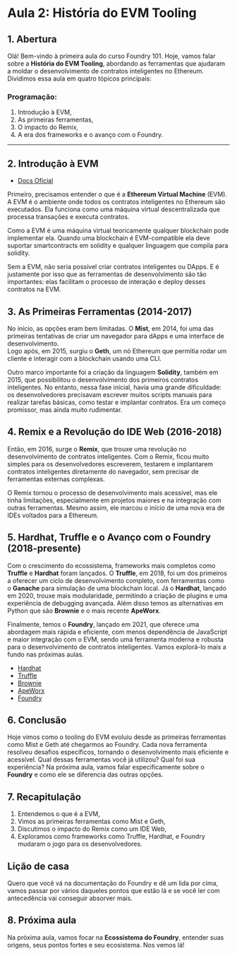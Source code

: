 # Aula 2: **História do EVM Tooling**

## 1. Abertura

Olá! Bem-vindo à primeira aula do curso Foundry 101. Hoje, vamos falar sobre a **História do EVM Tooling**, abordando as ferramentas que ajudaram a moldar o desenvolvimento de contratos inteligentes no Ethereum. Dividimos essa aula em quatro tópicos principais:

### Programação:

1. Introdução à EVM,
2. As primeiras ferramentas,
3. O impacto do Remix,
4. A era dos frameworks e o avanço com o Foundry.

---

## 2. Introdução à EVM

- [Docs Oficial](https://ethereum.org/pt-br/developers/docs/evm/#the-ethereum-state-transition-function)

Primeiro, precisamos entender o que é a **Ethereum Virtual Machine** (EVM). A EVM é o ambiente onde todos os contratos inteligentes no Ethereum são executados. Ela funciona como uma máquina virtual descentralizada que processa transações e executa contratos.

Como a EVM é uma máquina virtual teoricamente qualquer blockchain pode implementar ela. Quando uma blockchain é EVM-compatible ela deve suportar smartcontracts em solidity e qualquer linguagem que compila para solidity.

Sem a EVM, não seria possível criar contratos inteligentes ou DApps. E é justamente por isso que as ferramentas de desenvolvimento são tão importantes: elas facilitam o processo de interação e deploy desses contratos na EVM.

## 3. As Primeiras Ferramentas (2014-2017)

No início, as opções eram bem limitadas. O **Mist**, em 2014, foi uma das primeiras tentativas de criar um navegador para dApps e uma interface de desenvolvimento.  
Logo após, em 2015, surgiu o **Geth**, um nó Ethereum que permitia rodar um cliente e interagir com a blockchain usando uma CLI.

Outro marco importante foi a criação da linguagem **Solidity**, também em 2015, que possibilitou o desenvolvimento dos primeiros contratos inteligentes. No entanto, nessa fase inicial, havia uma grande dificuldade: os desenvolvedores precisavam escrever muitos scripts manuais para realizar tarefas básicas, como testar e implantar contratos. Era um começo promissor, mas ainda muito rudimentar.

## 4. Remix e a Revolução do IDE Web (2016-2018)

Então, em 2016, surge o **Remix**, que trouxe uma revolução no desenvolvimento de contratos inteligentes. Com o Remix, ficou muito simples para os desenvolvedores escreverem, testarem e implantarem contratos inteligentes diretamente do navegador, sem precisar de ferramentas externas complexas.

O Remix tornou o processo de desenvolvimento mais acessível, mas ele tinha limitações, especialmente em projetos maiores e na integração com outras ferramentas. Mesmo assim, ele marcou o início de uma nova era de IDEs voltados para a Ethereum.

## 5. Hardhat, Truffle e o Avanço com o Foundry (2018-presente)

Com o crescimento do ecossistema, frameworks mais completos como **Truffle** e **Hardhat** foram lançados. O **Truffle**, em 2018, foi um dos primeiros a oferecer um ciclo de desenvolvimento completo, com ferramentas como o **Ganache** para simulação de uma blockchain local. Já o **Hardhat**, lançado em 2020, trouxe mais modularidade, permitindo a criação de plugins e uma experiência de debugging avançada. Além disso temos as alternativas em Python que são **Brownie** e o mais recente **ApeWorx**.

Finalmente, temos o **Foundry**, lançado em 2021, que oferece uma abordagem mais rápida e eficiente, com menos dependência de JavaScript e maior integração com o EVM, sendo uma ferramenta moderna e robusta para o desenvolvimento de contratos inteligentes. Vamos explorá-lo mais a fundo nas próximas aulas.

- [Hardhat](https://hardhat.org)
- [Truffle](https://archive.trufflesuite.com)
- [Brownie](https://github.com/eth-brownie)
- [ApeWorx](https://apeworx.io)
- [Foundry](https://getfoundry.sh)

## 6. Conclusão

Hoje vimos como o tooling do EVM evoluiu desde as primeiras ferramentas como Mist e Geth até chegarmos ao Foundry. Cada nova ferramenta resolveu desafios específicos, tornando o desenvolvimento mais eficiente e acessível.
Qual dessas ferramentas você já utilizou? Qual foi sua experiência? Na próxima aula, vamos falar especificamente sobre o **Foundry** e como ele se diferencia das outras opções.

## 7. Recapitulação

1. Entendemos o que é a EVM,
2. Vimos as primeiras ferramentas como Mist e Geth,
3. Discutimos o impacto do Remix como um IDE Web,
4. Exploramos como frameworks como Truffle, Hardhat, e Foundry mudaram o jogo para os desenvolvedores.

## Lição de casa

Quero que você vá na documentação do Foundry e dê um lida por cima, vamos passar por vários daqueles pontos que estão lá e se você ler com antecedência vai conseguir absorver mais.

## 8. Próxima aula

Na próxima aula, vamos focar na **Ecossistema do Foundry**, entender suas origens, seus pontos fortes e seu ecosistema. Nos vemos lá!
